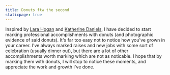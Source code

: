 ```yaml
---
title: Donuts ftw the second
staticpage: true
---
```

Inspired by <a href="http://larahogan.me/donuts/">Lara Hogan</a> and <a href="https://beero.ps/cupcakes/">Katherine Daniels</a>, I have decided to start marking professional accomplishments with donuts (and photographic evidence of said donuts). It's far too easy not to notice how you've grown in your career. I've always marked raises and new jobs with some sort of celebration (usually dinner out), but there are a lot of other accomplishments worth marking which are not as noticable. I hope that by marking them with donuts, I will stop to notice these moments, and appreciate the work and growth I've done.

